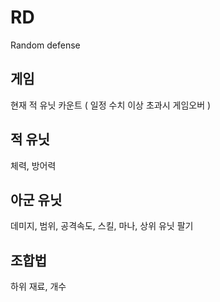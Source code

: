 # RD

Random defense

## 게임

현재 적 유닛 카운트 ( 일정 수치 이상 초과시 게임오버 )

## 적 유닛

체력, 방어력

## 아군 유닛

데미지, 범위, 공격속도, 스킬, 마나, 상위 유닛
팔기

## 조합법

하위 재료, 개수
